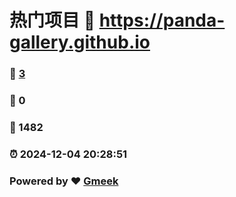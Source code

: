 # 热门项目 :link: https://panda-gallery.github.io 
### :page_facing_up: [3](https://panda-gallery.github.io/tag.html) 
### :speech_balloon: 0 
### :hibiscus: 1482 
### :alarm_clock: 2024-12-04 20:28:51 
### Powered by :heart: [Gmeek](https://github.com/Meekdai/Gmeek)
